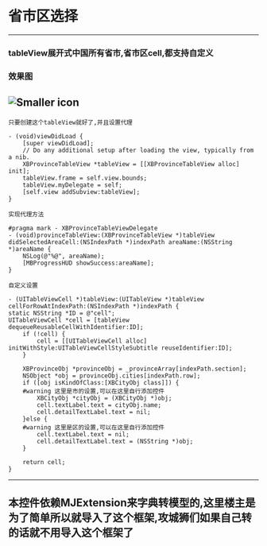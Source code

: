 #   省市区选择  
---  
###  tableView展开式中国所有省市,省市区cell,都支持自定义  
###  效果图  
![Smaller icon](https://github.com/zhouxubin/ProvinceDemo/blob/master/provinceDemo.gif)  
---    
`只要创建这个tableView就好了,并且设置代理`    
    
    - (void)viewDidLoad {
    	[super viewDidLoad];
    	// Do any additional setup after loading the view, typically from a nib.
    	XBProvinceTableView *tableView = [[XBProvinceTableView alloc] init];
    	tableView.frame = self.view.bounds;
    	tableView.myDelegate = self;
    	[self.view addSubview:tableView];  
    }  

`实现代理方法`   
   
    #pragma mark - XBProvinceTableViewDelegate   
    - (void)provinceTableView:(XBProvinceTableView *)tableView didSelectedAreaCell:(NSIndexPath *)indexPath areaName:(NSString *)areaName {
    	NSLog(@"%@", areaName);
    	[MBProgressHUD showSuccess:areaName];
    }    
`自定义设置`  
    
    - (UITableViewCell *)tableView:(UITableView *)tableView cellForRowAtIndexPath:(NSIndexPath *)indexPath {
    static NSString *ID = @"cell";
    UITableViewCell *cell = [tableView dequeueReusableCellWithIdentifier:ID];
        if (!cell) {
            cell = [[UITableViewCell alloc] initWithStyle:UITableViewCellStyleSubtitle reuseIdentifier:ID];
        }
    
        XBProvinceObj *provinceObj = _provinceArray[indexPath.section];
        NSObject *obj = provinceObj.cities[indexPath.row];
        if ([obj isKindOfClass:[XBCityObj class]]) {
        #warning 这里是市的设置,可以在这里自行添加控件
            XBCityObj *cityObj = (XBCityObj *)obj;
            cell.textLabel.text = cityObj.name;
            cell.detailTextLabel.text = nil;
        }else {
        #warning 这里是区的设置,可以在这里自行添加控件
            cell.textLabel.text = nil;
            cell.detailTextLabel.text = (NSString *)obj;
        }
    
        return cell;
    }  
---  
##   本控件依赖MJExtension来字典转模型的,这里楼主是为了简单所以就导入了这个框架,攻城狮们如果自己转的话就不用导入这个框架了

